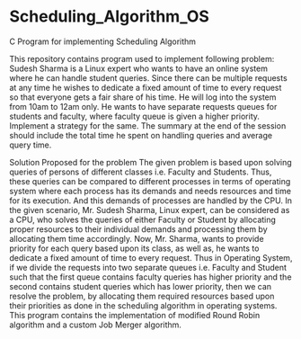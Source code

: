 # Scheduling_Algorithm_OS

C Program for implementing Scheduling Algorithm

This repository contains program used to implement following problem</b>:
Sudesh Sharma is a Linux expert who wants to have an online system where he can handle student queries.
Since there can be multiple requests at any time he wishes to dedicate a fixed amount of time to every request so that everyone gets a fair share of his time.
He will log into the system from 10am to 12am only. 
He wants to have separate requests queues for students and faculty, where faculty queue is given a higher priority. 
Implement a strategy for the same. The summary at the end of the session should include the total time he spent on handling queries and average query time.



 Solution Proposed for the problem
The given problem is based upon solving queries of persons
of different classes i.e. Faculty and Students. Thus, these queries can be compared 
to different processes in terms of operating system where each process has its demands and needs resources and time for its execution. 
And this demands of processes are handled by the CPU. In the given scenario, Mr. Sudesh Sharma, Linux expert, can be considered as a CPU,
who solves the queries of either Faculty or Student by allocating proper resources to their individual demands and processing them by
 allocating them time accordingly. Now, Mr. Sharma, wants to provide priority for each query based upon its class, as well as, he wants to dedicate a
fixed amount of time to every request. Thus in Operating System, if we divide the requests into two separate queues
i.e. Faculty and Student such that the first queue contains faculty queries has higher priority and the second contains 
student queries which has lower priority, then we can resolve the problem, by allocating them required resources based upon their priorities as 
done in the scheduling algorithm in operating systems.
This program contains the implementation of modified Round Robin algorithm and a custom Job Merger algorithm.
